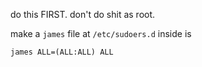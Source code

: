 do this FIRST. don't do shit as root.

make a `james` file at `/etc/sudoers.d`
inside is
```
james ALL=(ALL:ALL) ALL
```